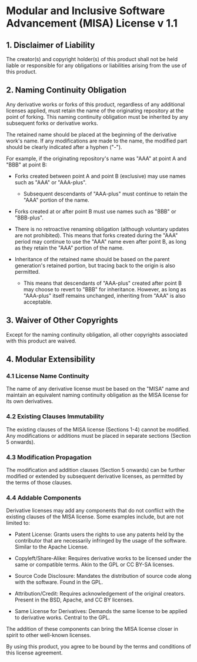 # Modular and Inclusive Software Advancement (MISA) License v 1.1

## 1. Disclaimer of Liability

The creator(s) and copyright holder(s) of this product shall not be held liable or responsible for any obligations or liabilities arising from the use of this product.

## 2. Naming Continuity Obligation

Any derivative works or forks of this product, regardless of any additional licenses applied, must retain the name of the originating repository at the point of forking. This naming continuity obligation must be inherited by any subsequent forks or derivative works.

The retained name should be placed at the beginning of the derivative work's name. If any modifications are made to the name, the modified part should be clearly indicated after a hyphen ("-").

For example, if the originating repository's name was "AAA" at point A and "BBB" at point B:

- Forks created between point A and point B (exclusive) may use names such as "AAA" or "AAA-plus".

  - Subsequent descendants of "AAA-plus" must continue to retain the "AAA" portion of the name.

- Forks created at or after point B must use names such as "BBB" or "BBB-plus".

- There is no retroactive renaming obligation (although voluntary updates are not prohibited). This means that forks created during the "AAA" period may continue to use the "AAA" name even after point B, as long as they retain the "AAA" portion of the name.

- Inheritance of the retained name should be based on the parent generation's retained portion, but tracing back to the origin is also permitted.

  - This means that descendants of "AAA-plus" created after point B may choose to revert to "BBB" for inheritance. However, as long as "AAA-plus" itself remains unchanged, inheriting from "AAA" is also acceptable.

## 3. Waiver of Other Copyrights

Except for the naming continuity obligation, all other copyrights associated with this product are waived.

## 4. Modular Extensibility

### 4.1 License Name Continuity

The name of any derivative license must be based on the "MISA" name and maintain an equivalent naming continuity obligation as the MISA license for its own derivatives.

### 4.2 Existing Clauses Immutability

The existing clauses of the MISA license (Sections 1-4) cannot be modified. Any modifications or additions must be placed in separate sections (Section 5 onwards).

### 4.3 Modification Propagation

The modification and addition clauses (Section 5 onwards) can be further modified or extended by subsequent derivative licenses, as permitted by the terms of those clauses.

### 4.4 Addable Components

Derivative licenses may add any components that do not conflict with the existing clauses of the MISA license. Some examples include, but are not limited to:

- Patent License: Grants users the rights to use any patents held by the contributor that are necessarily infringed by the usage of the software. Similar to the Apache License.

- Copyleft/Share-Alike: Requires derivative works to be licensed under the same or compatible terms. Akin to the GPL or CC BY-SA licenses.

- Source Code Disclosure: Mandates the distribution of source code along with the software. Found in the GPL.

- Attribution/Credit: Requires acknowledgement of the original creators. Present in the BSD, Apache, and CC BY licenses.

- Same License for Derivatives: Demands the same license to be applied to derivative works. Central to the GPL.

The addition of these components can bring the MISA license closer in spirit to other well-known licenses.

By using this product, you agree to be bound by the terms and conditions of this license agreement.
